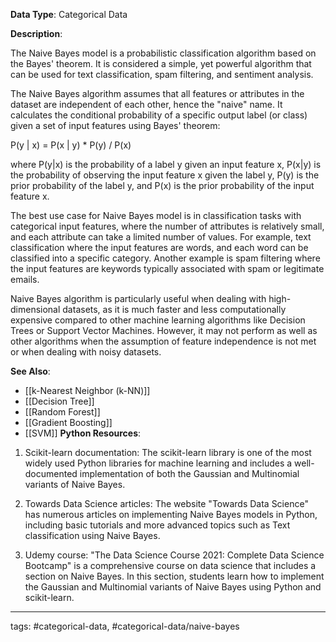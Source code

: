 **Data Type**: Categorical Data

**Description**:

The Naive Bayes model is a probabilistic classification algorithm based on the Bayes' theorem. It is considered a simple, yet powerful algorithm that can be used for text classification, spam filtering, and sentiment analysis.

The Naive Bayes algorithm assumes that all features or attributes in the dataset are independent of each other, hence the "naive" name. It calculates the conditional probability of a specific output label (or class) given a set of input features using Bayes' theorem:

P(y | x) = P(x | y) * P(y) / P(x)

where P(y|x) is the probability of a label y given an input feature x, P(x|y) is the probability of observing the input feature x given the label y, P(y) is the prior probability of the label y, and P(x) is the prior probability of the input feature x.

The best use case for Naive Bayes model is in classification tasks with categorical input features, where the number of attributes is relatively small, and each attribute can take a limited number of values. For example, text classification where the input features are words, and each word can be classified into a specific category. Another example is spam filtering where the input features are keywords typically associated with spam or legitimate emails. 

Naive Bayes algorithm is particularly useful when dealing with high-dimensional datasets, as it is much faster and less computationally expensive compared to other machine learning algorithms like Decision Trees or Support Vector Machines. However, it may not perform as well as other algorithms when the assumption of feature independence is not met or when dealing with noisy datasets.

**See Also**:

- [[k-Nearest Neighbor (k-NN)]]
- [[Decision Tree]]
- [[Random Forest]]
- [[Gradient Boosting]]
- [[SVM]]
**Python Resources**:

1. Scikit-learn documentation: The scikit-learn library is one of the most widely used Python libraries for machine learning and includes a well-documented implementation of both the Gaussian and Multinomial variants of Naive Bayes.

2. Towards Data Science articles: The website "Towards Data Science" has numerous articles on implementing Naive Bayes models in Python, including basic tutorials and more advanced topics such as Text classification using Naive Bayes.

3. Udemy course: "The Data Science Course 2021: Complete Data Science Bootcamp" is a comprehensive course on data science that includes a section on Naive Bayes. In this section, students learn how to implement the Gaussian and Multinomial variants of Naive Bayes using Python and scikit-learn.


---
tags: #categorical-data, #categorical-data/naive-bayes
